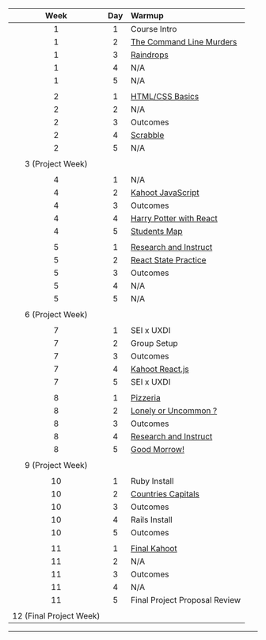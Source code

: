 |          Week           | Day | Warmup                                                                                                               |
| :---------------------: | :-: | :------------------------------------------------------------------------------------------------------------------- |
|            1            |  1  | Course Intro                                                                                                         |
|            1            |  2  | [The Command Line Murders](https://github.com/SEI2-jeddah/warmup-w01d02)                                             |
|            1            |  3  | [Raindrops](https://github.com/SEI2-jeddah/warmup-w01d03)                                                            |
|            1            |  4  | N/A                                                                                                                  |
|            1            |  5  | N/A                                                                                                                  |
|                         |     |                                                                                                                      |
|            2            |  1  | [HTML/CSS Basics](https://github.com/SEI2-jeddah/warmup-w02d01)                                                      |
|            2            |  2  | N/A                                                                                                                  |
|            2            |  3  | Outcomes                                                                                                             |
|            2            |  4  | [Scrabble](https://github.com/SEI2-jeddah/warmup-week02_day04-Scrabble)                                              |
|            2            |  5  | N/A                                                                                                                  |
|                         |     |                                                                                                                      |
|    3 (Project Week)     |     |                                                                                                                      |
|                         |     |                                                                                                                      |
|            4            |  1  | N/A                                                                                                                  |
|            4            |  2  | [Kahoot JavaScript](https://create.kahoot.it/details/javascript/4447bc40-651f-481d-a92b-9f1cf8b3f9ea)                |
|            4            |  3  | Outcomes                                                                                                             |
|            4            |  4  | [Harry Potter with React](https://github.com/SEI2-jeddah/WarmupW4-D3)                                                |
|            4            |  5  | [Students Map](https://github.com/SEI2-jeddah/warmupW4D5)                                                            |
|                         |     |                                                                                                                      |
|            5            |  1  | [Research and Instruct](https://github.com/SEI2-jeddah/research-and-instruct)                                        |
|            5            |  2  | [React State Practice](https://github.com/SEI2-jeddah/Warmup_W05_D02)                                                |
|            5            |  3  | Outcomes                                                                                                             |
|            5            |  4  | N/A                                                                                                                  |
|            5            |  5  | N/A                                                                                                                  |
|                         |     |                                                                                                                      |
|    6 (Project Week)     |     |                                                                                                                      |
|                         |     |                                                                                                                      |
|            7            |  1  | SEI x UXDI                                                                                                           |
|            7            |  2  | Group Setup                                                                                                          |
|            7            |  3  | Outcomes                                                                                                             |
|            7            |  4  | [Kahoot React.js](https://create.kahoot.it/details/react-js/61dd5111-44ba-49cf-ae42-640ebbf43974)                    |
|            7            |  5  | SEI x UXDI                                                                                                           |
|                         |     |                                                                                                                      |
|            8            |  1  | [Pizzeria](https://github.com/SEI2-jeddah/W08_D01_Warmup)                                                            |
|            8            |  2  | [Lonely or Uncommon ?](https://github.com/SEI2-jeddah/W08_D02_Warmup)                                                |
|            8            |  3  | Outcomes                                                                                                             |
|            8            |  4  | [Research and Instruct](https://github.com/SEI2-jeddah/W08_D03_Warmup)                                               |
|            8            |  5  | [Good Morrow!](https://github.com/SEI2-jeddah/W08_D04_Warmup)                                                        |
|                         |     |                                                                                                                      |
|    9 (Project Week)     |     |                                                                                                                      |
|                         |     |                                                                                                                      |
|           10            |  1  | Ruby Install                                                                                                         |
|           10            |  2  | [Countries Capitals](https://github.com/SEI2-jeddah/w10-d2-countries-capitals-warmup)                                |
|           10            |  3  | Outcomes                                                                                                             |
|           10            |  4  | Rails Install                                                                                                        |
|           10            |  5  | Outcomes                                                                                                             |
|                         |     |                                                                                                                      |
|           11            |  1  | [Final Kahoot](https://create.kahoot.it/details/sei-pirates-world-championship/84802c1b-d133-45e0-9544-1ac62e7fd6b3) |
|           11            |  2  | N/A                                                                                                                  |
|           11            |  3  | Outcomes                                                                                                             |
|           11            |  4  | N/A                                                                                                                  |
|           11            |  5  | Final Project Proposal Review                                                                                        |
|                         |     |                                                                                                                      |
| 12 (Final Project Week) |     |                                                                                                                      |

---

